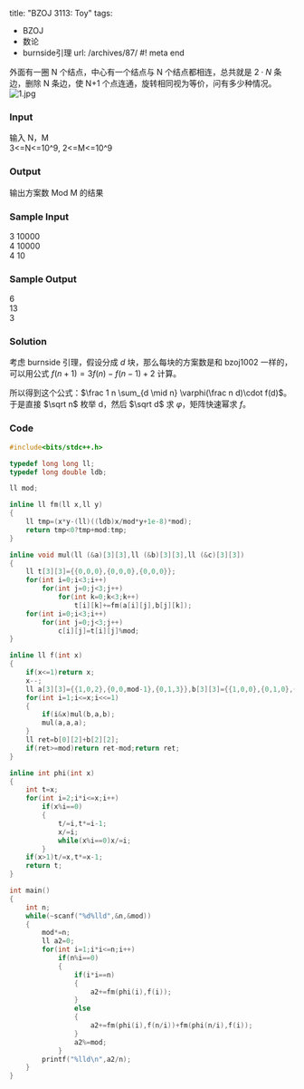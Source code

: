 title: "BZOJ 3113: Toy"
tags:
  - BZOJ
  - 数论
  - burnside引理
url: /archives/87/
#! meta end

外面有一圈 N 个结点，中心有一个结点与 N 个结点都相连，总共就是 $2\cdot N$ 条边，删除 N 条边，使 N+1 个点连通，旋转相同视为等价，问有多少种情况。  
![1.jpg](/old_uploads/2016/11/709092212.jpg)

### Input
输入 N，M  
3<=N<=10^9, 2<=M<=10^9

### Output
输出方案数 Mod M 的结果

### Sample Input
3 10000  
4 10000  
4 10

### Sample Output
6  
13  
3

### Solution
考虑 burnside 引理，假设分成 $d$ 块，那么每块的方案数是和 bzoj1002 一样的，可以用公式 $f(n+1) = 3f(n) - f(n-1) + 2$ 计算。

所以得到这个公式：$\frac 1 n \sum_{d \mid n} \varphi(\frac n d)\cdot f(d)$。
于是直接 $\sqrt n$ 枚举 d，然后 $\sqrt d$ 求 $\varphi$，矩阵快速幂求 $f$。

### Code

```c++
#include<bits/stdc++.h>

typedef long long ll;
typedef long double ldb;

ll mod;

inline ll fm(ll x,ll y)
{
	ll tmp=(x*y-(ll)((ldb)x/mod*y+1e-8)*mod);
	return tmp<0?tmp+mod:tmp;
}

inline void mul(ll (&a)[3][3],ll (&b)[3][3],ll (&c)[3][3])
{
	ll t[3][3]={{0,0,0},{0,0,0},{0,0,0}};
	for(int i=0;i<3;i++)
		for(int j=0;j<3;j++)
			for(int k=0;k<3;k++)
				t[i][k]+=fm(a[i][j],b[j][k]);
	for(int i=0;i<3;i++)
		for(int j=0;j<3;j++)
			c[i][j]=t[i][j]%mod;
}

inline ll f(int x)
{
	if(x<=1)return x;
	x--;
	ll a[3][3]={{1,0,2},{0,0,mod-1},{0,1,3}},b[3][3]={{1,0,0},{0,1,0},{0,0,1}};
	for(int i=1;i<=x;i<<=1)
	{
		if(i&x)mul(b,a,b);
		mul(a,a,a);
	}
	ll ret=b[0][2]+b[2][2];
	if(ret>=mod)return ret-mod;return ret;
}

inline int phi(int x)
{
	int t=x;
	for(int i=2;i*i<=x;i++)
		if(x%i==0)
		{
			t/=i,t*=i-1;
			x/=i;
			while(x%i==0)x/=i;
		}
	if(x>1)t/=x,t*=x-1;
	return t;
}

int main()
{
	int n;
	while(~scanf("%d%lld",&n,&mod))
	{
		mod*=n;
		ll a2=0;
		for(int i=1;i*i<=n;i++)
			if(n%i==0)
			{
				if(i*i==n)
				{
					a2+=fm(phi(i),f(i));
				}
				else
				{
					a2+=fm(phi(i),f(n/i))+fm(phi(n/i),f(i));
				}
				a2%=mod;
			}
		printf("%lld\n",a2/n);
	}
}
```